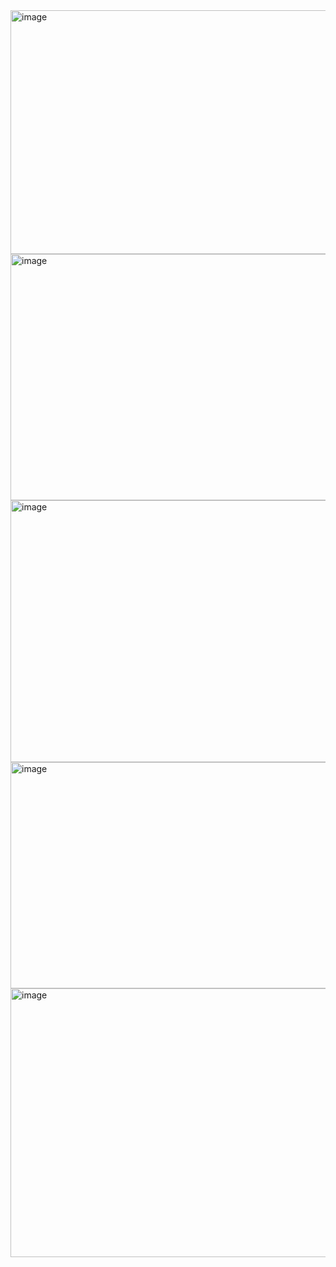<img width="790" height="390" alt="image" src="https://github.com/user-attachments/assets/899ac9c4-108a-434e-80c4-8408d11f6951" />
<img width="772" height="394" alt="image" src="https://github.com/user-attachments/assets/d67efafa-bb09-4998-a456-a65164182085" />
<img width="790" height="419" alt="image" src="https://github.com/user-attachments/assets/57758a9c-c858-4c12-be67-0175b871c65a" />
<img width="774" height="362" alt="image" src="https://github.com/user-attachments/assets/3a1ca3ca-d2b3-4140-9410-0f6ec94882c4" />
<img width="775" height="430" alt="image" src="https://github.com/user-attachments/assets/66211fe8-8334-4f1f-970d-ac9ee91d247d" />
